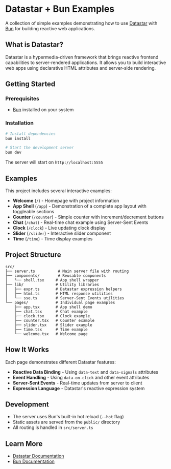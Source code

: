 # Datastar + Bun Examples

A collection of simple examples demonstrating how to use [Datastar](https://github.com/starfederation/datastar) with [Bun](https://bun.sh/) for building reactive web applications.

## What is Datastar?

Datastar is a hypermedia-driven framework that brings reactive frontend capabilities to server-rendered applications. It allows you to build interactive web apps using declarative HTML attributes and server-side rendering.

## Getting Started

### Prerequisites

- [Bun](https://bun.sh/) installed on your system

### Installation

```bash
# Install dependencies
bun install

# Start the development server
bun dev
```

The server will start on `http://localhost:5555`

## Examples

This project includes several interactive examples:

- **Welcome** (`/`) - Homepage with project information
- **App Shell** (`/app`) - Demonstration of a complete app layout with toggleable sections
- **Counter** (`/counter`) - Simple counter with increment/decrement buttons
- **Chat** (`/chat`) - Real-time chat example using Server-Sent Events
- **Clock** (`/clock`) - Live updating clock display
- **Slider** (`/slider`) - Interactive slider component
- **Time** (`/time`) - Time display examples

## Project Structure

```
src/
├── server.ts          # Main server file with routing
├── components/        # Reusable components
│   └── shell.tsx     # App shell wrapper
├── lib/              # Utility libraries
│   ├── expr.ts       # Datastar expression helpers
│   ├── html.ts       # HTML response utilities
│   └── sse.ts        # Server-Sent Events utilities
└── pages/            # Individual page examples
    ├── app.tsx       # App shell demo
    ├── chat.tsx      # Chat example
    ├── clock.tsx     # Clock example
    ├── counter.tsx   # Counter example
    ├── slider.tsx    # Slider example
    ├── time.tsx      # Time example
    └── welcome.tsx   # Welcome page
```

## How It Works

Each page demonstrates different Datastar features:

- **Reactive Data Binding** - Using `data-text` and `data-signals` attributes
- **Event Handling** - Using `data-on-click` and other event attributes
- **Server-Sent Events** - Real-time updates from server to client
- **Expression Language** - Datastar's reactive expression system

## Development

- The server uses Bun's built-in hot reload (`--hot` flag)
- Static assets are served from the `public/` directory
- All routing is handled in `src/server.ts`

## Learn More

- [Datastar Documentation](https://github.com/starfederation/datastar)
- [Bun Documentation](https://bun.sh/docs)